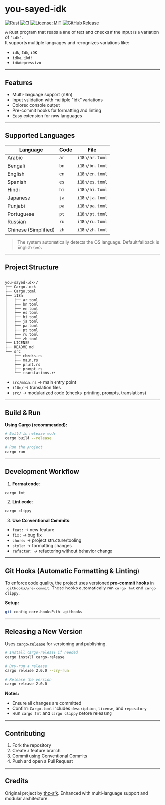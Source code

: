 # you-sayed-idk

[![Rust](https://img.shields.io/badge/rust-1.90.0-brightgreen)](https://www.rust-lang.org/)
[![CI](https://github.com/uictorius/you-sayed-idk-/actions/workflows/ci.yml/badge.svg)](https://github.com/uictorius/you-sayed-idk-/actions/workflows/ci.yml)
[![License: MIT](https://img.shields.io/badge/License-MIT-yellow.svg)](https://opensource.org/licenses/MIT)
[![GitHub Release](https://img.shields.io/github/v/release/uictorius/you-sayed-idk-?label=release)](https://github.com/uictorius/you-sayed-idk-/releases)

A Rust program that reads a line of text and checks if the input is a variation of `"idk"`.  
It supports multiple languages and recognizes variations like:

- `idk`, `Idk`, `iDK`
- `idka`, `ikd!`
- `idkdepressivo`

---

## Features

- Multi-language support (i18n)
- Input validation with multiple "idk" variations
- Colored console output
- Pre-commit hooks for formatting and linting
- Easy extension for new languages

---

## Supported Languages

| Language             | Code | File           |
| -------------------- | ---- | -------------- |
| Arabic               | `ar` | `i18n/ar.toml` |
| Bengali              | `bn` | `i18n/bn.toml` |
| English              | `en` | `i18n/en.toml` |
| Spanish              | `es` | `i18n/es.toml` |
| Hindi                | `hi` | `i18n/hi.toml` |
| Japanese             | `ja` | `i18n/ja.toml` |
| Punjabi              | `pa` | `i18n/pa.toml` |
| Portuguese           | `pt` | `i18n/pt.toml` |
| Russian              | `ru` | `i18n/ru.toml` |
| Chinese (Simplified) | `zh` | `i18n/zh.toml` |

> The system automatically detects the OS language. Default fallback is English (`en`).

---

## Project Structure

```

you-sayed-idk-/
├── Cargo.lock
├── Cargo.toml
├── i18n
│   ├── ar.toml
│   ├── bn.toml
│   ├── en.toml
│   ├── es.toml
│   ├── hi.toml
│   ├── ja.toml
│   ├── pa.toml
│   ├── pt.toml
│   ├── ru.toml
│   └── zh.toml
├── LICENSE
├── README.md
└── src
    ├── checks.rs
    ├── main.rs
    ├── print.rs
    ├── prompt.rs
    └── translations.rs

```

- `src/main.rs` → main entry point
- `i18n/` → translation files
- `src/` → modularized code (checks, printing, prompts, translations)

---

## Build & Run

**Using Cargo (recommended):**

```bash
# Build in release mode
cargo build --release

# Run the project
cargo run
```

---

## Development Workflow

1. **Format code**:

```bash
cargo fmt
```

2. **Lint code**:

```bash
cargo clippy
```

3. **Use Conventional Commits**:

- `feat:` → new feature
- `fix:` → bug fix
- `chore:` → project structure/tooling
- `style:` → formatting changes
- `refactor:` → refactoring without behavior change

---

## Git Hooks (Automatic Formatting & Linting)

To enforce code quality, the project uses versioned **pre-commit hooks** in `.githooks/pre-commit`.
These hooks automatically run `cargo fmt` and `cargo clippy`.

**Setup:**

```bash
git config core.hooksPath .githooks
```

---

## Releasing a New Version

Uses [`cargo-release`](https://github.com/crate-ci/cargo-release) for versioning and publishing.

```bash
# Install cargo-release if needed
cargo install cargo-release

# Dry-run a release
cargo release 2.0.0 --dry-run

# Release the version
cargo release 2.0.0
```

**Notes:**

- Ensure all changes are committed
- Confirm `Cargo.toml` includes `description`, `license`, and `repository`
- Run `cargo fmt` and `cargo clippy` before releasing

---

## Contributing

1. Fork the repository
2. Create a feature branch
3. Commit using Conventional Commits
4. Push and open a Pull Request

---

## Credits

Original project by [thz-afk](https://github.com/thz-afk/you-sayed-idk-).
Enhanced with multi-language support and modular architecture.
